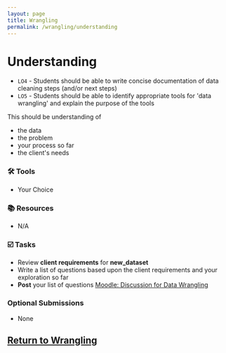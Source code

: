 ```yaml
---
layout: page
title: Wrangling
permalink: /wrangling/understanding
---
```


# Understanding
- `LO4` - Students should be able to write concise documentation of data cleaning steps (and/or next steps)
- `LO5` - Students should be able to identify appropriate tools for 'data wrangling' and explain the purpose of the tools
  
This should be understanding of
- the data
- the problem
- your process so far
- the client's needs 

### 🛠 Tools
- Your Choice

### 📚 Resources
- N/A

### ☑️ Tasks
- Review **client requirements** for **new_dataset**
- Write a list of questions based upon the client requirements and your exploration so far
- **Post** your list of questions [Moodle: Discussion for Data Wrangling](https://moodle.met.ubc.ca/mod/forum/view.php?id=1251)

### Optional Submissions
- None
  
## [Return to Wrangling](https://intro-to-data-and-viz.github.io/wrangling)